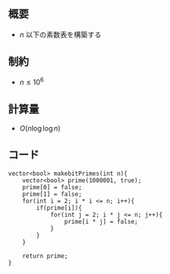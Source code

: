 ## 概要
- $n$ 以下の素数表を構築する

## 制約
- $n\leq10^6$

## 計算量
- $O(n\log \log n)$

## コード

```
vector<bool> makebitPrimes(int n){
    vector<bool> prime(1000001, true);
    prime[0] = false;
    prime[1] = false;
    for(int i = 2; i * i <= n; i++){
        if(prime[i]){
            for(int j = 2; i * j <= n; j++){
                prime[i * j] = false;
            }
        }
    }

    return prime;
}

```

